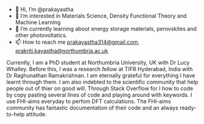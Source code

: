 - 👋 Hi, I’m @prakayastha
- 👀 I’m interested in Materials Science, Density Functional Theory and Machine Learning
- 🌱 I’m currently learning about energy storage materials, perovskites and other photovoltatics.
- 📫 How to reach me prakayastha314@gmail.com, prakriti.kayastha@northumbria.ac.uk

Currently, I am a PhD student at Northumbria University, UK with Dr Lucy Whalley. Before this, I was a research fellow at TIFR Hyderabad, India with Dr Raghunathan Ramakrishnan. I am eternally grateful for everything I have learnt through them. I am also indebted to the scientific community that help people out of thier on good will. Through Stack Overflow for I how to code by copy pasting several lines of code and playing around with keywords. I use FHI-aims everyday to perfom DFT calculations. The FHI-aims community has fantastic documentation of their code and an always ready-to-help attitude. 

<!---
prakayastha/prakayastha is a ✨ special ✨ repository because its `README.md` (this file) appears on your GitHub profile.
You can click the Preview link to take a look at your changes.
--->
